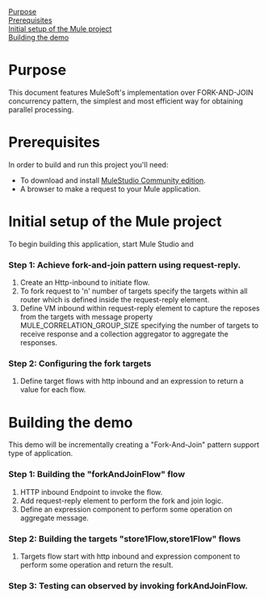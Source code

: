 [Purpose](#purpose)  
[Prerequisites](#prerequisites)  
[Initial setup of the Mule project](#initial-setup-of-the-mule-project)  
[Building the demo](#building-the-demo)  



Purpose
=======

This document features MuleSoft's implementation over FORK-AND-JOIN concurrency pattern, the simplest and most efficient way for obtaining 
parallel processing.


Prerequisites
=============

In order to build and run this project you'll need:  

* To download and install [MuleStudio Community edition](http://www.mulesoft.org/download-mule-esb-community-edition).
* A browser to make a request to your Mule application.


Initial setup of the Mule project
=================================
To begin building this application, start Mule Studio and  


### Step 1: Achieve fork-and-join pattern using request-reply.

1. Create an Http-inbound to initiate flow.
2. To fork request to 'n' number of targets specify the targets within all router which is defined inside the request-reply element.
3. Define VM inbound within request-reply element to capture the reposes from the targets with message property MULE_CORRELATION_GROUP_SIZE specifying the number of targets
   to receive response and a collection aggregator to aggregate the responses.  


### Step 2: Configuring the fork targets

1. Define target flows with http inbound and an expression to return a value for each flow.


Building the demo
=================

This demo will be incrementally creating a "Fork-And-Join" pattern support type of application.

### Step 1: Building the "forkAndJoinFlow" flow

1. HTTP inbound Endpoint to invoke the flow.  
2. Add request-reply element to perform the fork and join logic.
3. Define an expression component to perform some operation on aggregate message.


### Step 2: Building the targets "store1Flow,store1Flow" flows  

1. Targets flow start with http inbound and expression component to perform some operation and return the result.


### Step 3: Testing  can observed by invoking forkAndJoinFlow.
